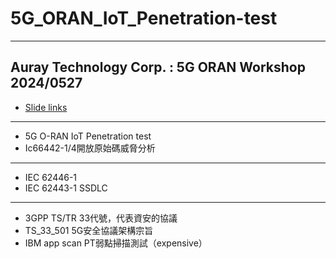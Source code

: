 # 5G_ORAN_IoT_Penetration-test
------
## Auray Technology Corp. : 5G ORAN Workshop 2024/0527
- [Slide links]()
------
- 5G O-RAN IoT Penetration test
- Ic66442-1/4開放原始碼威脅分析
------
- IEC 62446-1
- IEC 62443-1
SSDLC 
------
- 3GPP TS/TR 33代號，代表資安的協議
- TS_33_501 5G安全協議架構宗旨
- IBM app scan PT弱點掃描測試（expensive）
